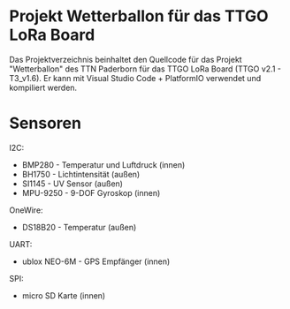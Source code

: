# Projekt Wetterballon für das TTGO LoRa Board

Das Projektverzeichnis beinhaltet den Quellcode für das Projekt "Wetterballon" des TTN Paderborn für das TTGO LoRa Board (TTGO v2.1 - T3_v1.6). Er kann mit Visual Studio Code + PlatformIO verwendet und kompiliert werden.

# Sensoren

I2C:
 * BMP280 - Temperatur und Luftdruck (innen)
 * BH1750 - Lichtintensität (außen)
 * SI1145 - UV Sensor (außen)
 * MPU-9250 - 9-DOF Gyroskop (innen)
 
OneWire:
 * DS18B20 - Temperatur (außen)

UART:
 * ublox NEO-6M - GPS Empfänger (innen)

SPI:
 * micro SD Karte (innen)
